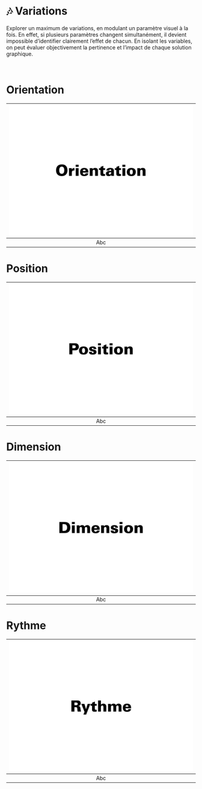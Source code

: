 # 🎶 Variations

Explorer un maximum de variations, en modulant un paramètre visuel à la fois. En effet, si plusieurs paramètres changent simultanément, il devient impossible d’identifier clairement l’effet de chacun. En isolant les variables, on peut évaluer objectivement la pertinence et l’impact de chaque solution graphique.
  
&nbsp;

# Orientation  

|![](links/Variations2.gif) |
|:---:|
| Abc |

# Position  

|![](links/Variations10.gif) |
|:---:|
| Abc |

# Dimension  

|![](links/Variations18.gif) |
|:---:|
| Abc |

# Rythme  

|![](links/Variations27.gif) |
|:---:|
| Abc |

<!-- ### Sources

- Karl Gerstner, *Kompendium für Alphabeten: Systematik der Schrift*, Sulgen/Frankfurt: Arthur Niggli, 1972 
- Ruedi Rüegg, *Basic Typography: Design with Letters / Typografische Grundlagen mit Schrift*, Zurich: Delta & Spes, 1980  
- Jost Hochuli, *Le détail en typographie*, London: Hyphen Press, 2005 [éd. orig. 1987]   -->

